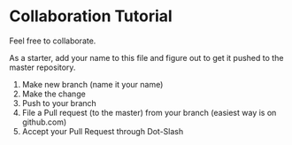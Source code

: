 # Collaboration Tutorial

Feel free to collaborate.

As a starter, add your name to this file and figure out to get it pushed to the master repository.

1. Make new branch (name it your name)
2. Make the change
3. Push to your branch
4. File a Pull request (to the master) from your branch (easiest way is on github.com)
5. Accept your Pull Request through Dot-Slash